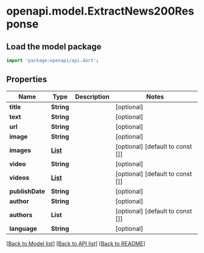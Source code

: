 # openapi.model.ExtractNews200Response

## Load the model package
```dart
import 'package:openapi/api.dart';
```

## Properties
Name | Type | Description | Notes
------------ | ------------- | ------------- | -------------
**title** | **String** |  | [optional] 
**text** | **String** |  | [optional] 
**url** | **String** |  | [optional] 
**image** | **String** |  | [optional] 
**images** | [**List<ExtractNews200ResponseImagesInner>**](ExtractNews200ResponseImagesInner.md) |  | [optional] [default to const []]
**video** | **String** |  | [optional] 
**videos** | [**List<ExtractNews200ResponseVideosInner>**](ExtractNews200ResponseVideosInner.md) |  | [optional] [default to const []]
**publishDate** | **String** |  | [optional] 
**author** | **String** |  | [optional] 
**authors** | **List<String>** |  | [optional] [default to const []]
**language** | **String** |  | [optional] 

[[Back to Model list]](../README.md#documentation-for-models) [[Back to API list]](../README.md#documentation-for-api-endpoints) [[Back to README]](../README.md)


